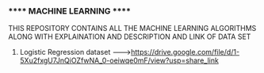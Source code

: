 ### **** MACHINE LEARNING  **** ###
THIS REPOSITORY CONTAINS ALL THE MACHINE LEARNING ALGORITHMS ALONG WITH EXPLAINATION AND DESCRIPTION AND LINK OF DATA SET

1. Logistic Regression dataset --->https://drive.google.com/file/d/1-5Xu2fxgU7JnQiOZfwNA_0-oeiwqe0mF/view?usp=share_link
